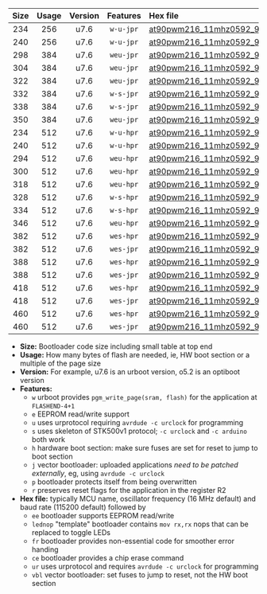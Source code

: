 |Size|Usage|Version|Features|Hex file|
|:-:|:-:|:-:|:-:|:--|
|234|256|u7.6|`w-u-jpr`|[at90pwm216_11mhz0592_9600bps_ur_vbl.hex](https://raw.githubusercontent.com/stefanrueger/urboot/main/bootloaders/at90pwm216/fcpu_11mhz0592/9600_bps/at90pwm216_11mhz0592_9600bps_ur_vbl.hex)|
|240|256|u7.6|`w-u-jpr`|[at90pwm216_11mhz0592_9600bps_lednop_ur_vbl.hex](https://raw.githubusercontent.com/stefanrueger/urboot/main/bootloaders/at90pwm216/fcpu_11mhz0592/9600_bps/at90pwm216_11mhz0592_9600bps_lednop_ur_vbl.hex)|
|298|384|u7.6|`weu-jpr`|[at90pwm216_11mhz0592_9600bps_ee_ur_vbl.hex](https://raw.githubusercontent.com/stefanrueger/urboot/main/bootloaders/at90pwm216/fcpu_11mhz0592/9600_bps/at90pwm216_11mhz0592_9600bps_ee_ur_vbl.hex)|
|304|384|u7.6|`weu-jpr`|[at90pwm216_11mhz0592_9600bps_ee_lednop_ur_vbl.hex](https://raw.githubusercontent.com/stefanrueger/urboot/main/bootloaders/at90pwm216/fcpu_11mhz0592/9600_bps/at90pwm216_11mhz0592_9600bps_ee_lednop_ur_vbl.hex)|
|322|384|u7.6|`weu-jpr`|[at90pwm216_11mhz0592_9600bps_ee_lednop_fr_ur_vbl.hex](https://raw.githubusercontent.com/stefanrueger/urboot/main/bootloaders/at90pwm216/fcpu_11mhz0592/9600_bps/at90pwm216_11mhz0592_9600bps_ee_lednop_fr_ur_vbl.hex)|
|332|384|u7.6|`w-s-jpr`|[at90pwm216_11mhz0592_9600bps_vbl.hex](https://raw.githubusercontent.com/stefanrueger/urboot/main/bootloaders/at90pwm216/fcpu_11mhz0592/9600_bps/at90pwm216_11mhz0592_9600bps_vbl.hex)|
|338|384|u7.6|`w-s-jpr`|[at90pwm216_11mhz0592_9600bps_lednop_vbl.hex](https://raw.githubusercontent.com/stefanrueger/urboot/main/bootloaders/at90pwm216/fcpu_11mhz0592/9600_bps/at90pwm216_11mhz0592_9600bps_lednop_vbl.hex)|
|350|384|u7.6|`weu-jpr`|[at90pwm216_11mhz0592_9600bps_ee_lednop_fr_ce_ur_vbl.hex](https://raw.githubusercontent.com/stefanrueger/urboot/main/bootloaders/at90pwm216/fcpu_11mhz0592/9600_bps/at90pwm216_11mhz0592_9600bps_ee_lednop_fr_ce_ur_vbl.hex)|
|234|512|u7.6|`w-u-hpr`|[at90pwm216_11mhz0592_9600bps_ur.hex](https://raw.githubusercontent.com/stefanrueger/urboot/main/bootloaders/at90pwm216/fcpu_11mhz0592/9600_bps/at90pwm216_11mhz0592_9600bps_ur.hex)|
|240|512|u7.6|`w-u-hpr`|[at90pwm216_11mhz0592_9600bps_lednop_ur.hex](https://raw.githubusercontent.com/stefanrueger/urboot/main/bootloaders/at90pwm216/fcpu_11mhz0592/9600_bps/at90pwm216_11mhz0592_9600bps_lednop_ur.hex)|
|294|512|u7.6|`weu-hpr`|[at90pwm216_11mhz0592_9600bps_ee_ur.hex](https://raw.githubusercontent.com/stefanrueger/urboot/main/bootloaders/at90pwm216/fcpu_11mhz0592/9600_bps/at90pwm216_11mhz0592_9600bps_ee_ur.hex)|
|300|512|u7.6|`weu-hpr`|[at90pwm216_11mhz0592_9600bps_ee_lednop_ur.hex](https://raw.githubusercontent.com/stefanrueger/urboot/main/bootloaders/at90pwm216/fcpu_11mhz0592/9600_bps/at90pwm216_11mhz0592_9600bps_ee_lednop_ur.hex)|
|318|512|u7.6|`weu-hpr`|[at90pwm216_11mhz0592_9600bps_ee_lednop_fr_ur.hex](https://raw.githubusercontent.com/stefanrueger/urboot/main/bootloaders/at90pwm216/fcpu_11mhz0592/9600_bps/at90pwm216_11mhz0592_9600bps_ee_lednop_fr_ur.hex)|
|328|512|u7.6|`w-s-hpr`|[at90pwm216_11mhz0592_9600bps.hex](https://raw.githubusercontent.com/stefanrueger/urboot/main/bootloaders/at90pwm216/fcpu_11mhz0592/9600_bps/at90pwm216_11mhz0592_9600bps.hex)|
|334|512|u7.6|`w-s-hpr`|[at90pwm216_11mhz0592_9600bps_lednop.hex](https://raw.githubusercontent.com/stefanrueger/urboot/main/bootloaders/at90pwm216/fcpu_11mhz0592/9600_bps/at90pwm216_11mhz0592_9600bps_lednop.hex)|
|346|512|u7.6|`weu-hpr`|[at90pwm216_11mhz0592_9600bps_ee_lednop_fr_ce_ur.hex](https://raw.githubusercontent.com/stefanrueger/urboot/main/bootloaders/at90pwm216/fcpu_11mhz0592/9600_bps/at90pwm216_11mhz0592_9600bps_ee_lednop_fr_ce_ur.hex)|
|382|512|u7.6|`wes-hpr`|[at90pwm216_11mhz0592_9600bps_ee.hex](https://raw.githubusercontent.com/stefanrueger/urboot/main/bootloaders/at90pwm216/fcpu_11mhz0592/9600_bps/at90pwm216_11mhz0592_9600bps_ee.hex)|
|382|512|u7.6|`wes-jpr`|[at90pwm216_11mhz0592_9600bps_ee_vbl.hex](https://raw.githubusercontent.com/stefanrueger/urboot/main/bootloaders/at90pwm216/fcpu_11mhz0592/9600_bps/at90pwm216_11mhz0592_9600bps_ee_vbl.hex)|
|388|512|u7.6|`wes-hpr`|[at90pwm216_11mhz0592_9600bps_ee_lednop.hex](https://raw.githubusercontent.com/stefanrueger/urboot/main/bootloaders/at90pwm216/fcpu_11mhz0592/9600_bps/at90pwm216_11mhz0592_9600bps_ee_lednop.hex)|
|388|512|u7.6|`wes-jpr`|[at90pwm216_11mhz0592_9600bps_ee_lednop_vbl.hex](https://raw.githubusercontent.com/stefanrueger/urboot/main/bootloaders/at90pwm216/fcpu_11mhz0592/9600_bps/at90pwm216_11mhz0592_9600bps_ee_lednop_vbl.hex)|
|418|512|u7.6|`wes-hpr`|[at90pwm216_11mhz0592_9600bps_ee_lednop_fr.hex](https://raw.githubusercontent.com/stefanrueger/urboot/main/bootloaders/at90pwm216/fcpu_11mhz0592/9600_bps/at90pwm216_11mhz0592_9600bps_ee_lednop_fr.hex)|
|418|512|u7.6|`wes-jpr`|[at90pwm216_11mhz0592_9600bps_ee_lednop_fr_vbl.hex](https://raw.githubusercontent.com/stefanrueger/urboot/main/bootloaders/at90pwm216/fcpu_11mhz0592/9600_bps/at90pwm216_11mhz0592_9600bps_ee_lednop_fr_vbl.hex)|
|460|512|u7.6|`wes-hpr`|[at90pwm216_11mhz0592_9600bps_ee_lednop_fr_ce.hex](https://raw.githubusercontent.com/stefanrueger/urboot/main/bootloaders/at90pwm216/fcpu_11mhz0592/9600_bps/at90pwm216_11mhz0592_9600bps_ee_lednop_fr_ce.hex)|
|460|512|u7.6|`wes-jpr`|[at90pwm216_11mhz0592_9600bps_ee_lednop_fr_ce_vbl.hex](https://raw.githubusercontent.com/stefanrueger/urboot/main/bootloaders/at90pwm216/fcpu_11mhz0592/9600_bps/at90pwm216_11mhz0592_9600bps_ee_lednop_fr_ce_vbl.hex)|

- **Size:** Bootloader code size including small table at top end
- **Usage:** How many bytes of flash are needed, ie, HW boot section or a multiple of the page size
- **Version:** For example, u7.6 is an urboot version, o5.2 is an optiboot version
- **Features:**
  + `w` urboot provides `pgm_write_page(sram, flash)` for the application at `FLASHEND-4+1`
  + `e` EEPROM read/write support
  + `u` uses urprotocol requiring `avrdude -c urclock` for programming
  + `s` uses skeleton of STK500v1 protocol; `-c urclock` and `-c arduino` both work
  + `h` hardware boot section: make sure fuses are set for reset to jump to boot section
  + `j` vector bootloader: uploaded applications *need to be patched externally*, eg, using `avrdude -c urclock`
  + `p` bootloader protects itself from being overwritten
  + `r` preserves reset flags for the application in the register R2
- **Hex file:** typically MCU name, oscillator frequency (16 MHz default) and baud rate (115200 default) followed by
  + `ee` bootloader supports EEPROM read/write
  + `lednop` "template" bootloader contains `mov rx,rx` nops that can be replaced to toggle LEDs
  + `fr` bootloader provides non-essential code for smoother error handing
  + `ce` bootloader provides a chip erase command
  + `ur` uses urprotocol and requires `avrdude -c urclock` for programming
  + `vbl` vector bootloader: set fuses to jump to reset, not the HW boot section
